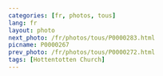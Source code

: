 ```yaml
---
categories: [fr, photos, tous]
lang: fr
layout: photo
next_photo: /fr/photos/tous/P0000283.html
picname: P0000267
prev_photo: /fr/photos/tous/P0000272.html
tags: [Hottentotten Church]
---
```


